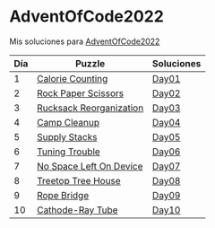 # AdventOfCode2022
Mis soluciones para [AdventOfCode2022](https://adventofcode.com/2022)

| Día | Puzzle                                                          | Soluciones                 |
|-----|-----------------------------------------------------------------|----------------------------|
| 1   | [Calorie Counting](https://adventofcode.com/2022/day/1)         | [Day01](./Day01/README.md) |
| 2   | [Rock Paper Scissors](https://adventofcode.com/2022/day/2)      | [Day02](./Day02/README.md) |
| 3   | [Rucksack Reorganization](https://adventofcode.com/2022/day/3)  | [Day03](./Day03/README.md) |
| 4   | [Camp Cleanup](https://adventofcode.com/2022/day/4)             | [Day04](./Day04/README.md) |
| 5   | [Supply Stacks](https://adventofcode.com/2022/day/5)            | [Day05](./Day05/README.md) |
| 6   | [Tuning Trouble](https://adventofcode.com/2022/day/6)           | [Day06](./Day06/README.md) |
| 7   | [No Space Left On Device](https://adventofcode.com/2022/day/7)  | [Day07](./Day07/README.md) |
| 8   | [Treetop Tree House](https://adventofcode.com/2022/day/8)       | [Day08](./Day08/README.md) |
| 9   | [Rope Bridge](https://adventofcode.com/2022/day/9)              | [Day09](./Day09/README.md) |
| 10  | [Cathode-Ray Tube](https://adventofcode.com/2022/day/10)        | [Day10](./Day10/README.md) |


